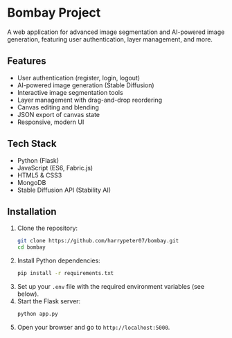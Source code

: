 # Bombay Project

A web application for advanced image segmentation and AI-powered image generation, featuring user authentication, layer management, and more.

## Features

- User authentication (register, login, logout)
- AI-powered image generation (Stable Diffusion)
- Interactive image segmentation tools
- Layer management with drag-and-drop reordering
- Canvas editing and blending
- JSON export of canvas state
- Responsive, modern UI

## Tech Stack

- Python (Flask)
- JavaScript (ES6, Fabric.js)
- HTML5 & CSS3
- MongoDB
- Stable Diffusion API (Stability AI)

## Installation

1. Clone the repository:
   ```bash
   git clone https://github.com/harrypeter07/bombay.git
   cd bombay
   ```
2. Install Python dependencies:
   ```bash
   pip install -r requirements.txt
   ```
3. Set up your `.env` file with the required environment variables (see below).
4. Start the Flask server:
   ```bash
   python app.py
   ```
5. Open your browser and go to `http://localhost:5000`.
